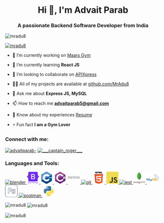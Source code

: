 <h1 align="center">Hi 👋, I'm Advait Parab</h1>
<h3 align="center">A passionate Backend Software Developer from India</h3>

<p align="left"> <img src="https://komarev.com/ghpvc/?username=mradu8&label=Profile%20views&color=0e75b6&style=flat" alt="mradu8" /> </p>

<p align="left"> <a href="https://github.com/ryo-ma/github-profile-trophy"><img src="https://github-profile-trophy.vercel.app/?username=mradu8" alt="mradu8" /></a> </p>

- 🔭 I’m currently working on [Maars Gym](MrAdu8/MaarsGym)

- 🌱 I’m currently learning **React JS**

- 👯 I’m looking to collaborate on [APIXpress](MrAdu8/APIXpress)

- 👨‍💻 All of my projects are available at [github.com/MrAdu8](github.com/MrAdu8)

- 💬 Ask me about **Express JS, MySQL**

- 📫 How to reach me **advaitparab5@gmail.com**

- 📄 Know about my experiences [Resume]([https://drive.google.com/file/d/1sOTR5zBby6gCH7iY855RfIsGq4pSiMMf/view?usp=sharing])

- ⚡ Fun fact **I am a Gym Lover**

<h3 align="left">Connect with me:</h3>
<p align="left">
<a href="https://linkedin.com/in/advaitparab-" target="blank"><img align="center" src="https://raw.githubusercontent.com/rahuldkjain/github-profile-readme-generator/master/src/images/icons/Social/linked-in-alt.svg" alt="advaitparab-" height="30" width="40" /></a>
<a href="https://instagram.com/___captain_roger___" target="blank"><img align="center" src="https://raw.githubusercontent.com/rahuldkjain/github-profile-readme-generator/master/src/images/icons/Social/instagram.svg" alt="___captain_roger___" height="30" width="40" /></a>
</p>

<h3 align="left">Languages and Tools:</h3>
<p align="left"> <a href="https://www.blender.org/" target="_blank" rel="noreferrer"> <img src="https://download.blender.org/branding/community/blender_community_badge_white.svg" alt="blender" width="40" height="40"/> </a> <a href="https://getbootstrap.com" target="_blank" rel="noreferrer"> <img src="https://raw.githubusercontent.com/devicons/devicon/master/icons/bootstrap/bootstrap-plain-wordmark.svg" alt="bootstrap" width="40" height="40"/> </a> <a href="https://www.w3schools.com/cpp/" target="_blank" rel="noreferrer"> <img src="https://raw.githubusercontent.com/devicons/devicon/master/icons/cplusplus/cplusplus-original.svg" alt="cplusplus" width="40" height="40"/> </a> <a href="https://www.w3schools.com/cs/" target="_blank" rel="noreferrer"> <img src="https://raw.githubusercontent.com/devicons/devicon/master/icons/csharp/csharp-original.svg" alt="csharp" width="40" height="40"/> </a> <a href="https://expressjs.com" target="_blank" rel="noreferrer"> <img src="https://raw.githubusercontent.com/devicons/devicon/master/icons/express/express-original-wordmark.svg" alt="express" width="40" height="40"/> </a> <a href="https://git-scm.com/" target="_blank" rel="noreferrer"> <img src="https://www.vectorlogo.zone/logos/git-scm/git-scm-icon.svg" alt="git" width="40" height="40"/> </a> <a href="https://www.w3.org/html/" target="_blank" rel="noreferrer"> <img src="https://raw.githubusercontent.com/devicons/devicon/master/icons/html5/html5-original-wordmark.svg" alt="html5" width="40" height="40"/> </a> <a href="https://developer.mozilla.org/en-US/docs/Web/JavaScript" target="_blank" rel="noreferrer"> <img src="https://raw.githubusercontent.com/devicons/devicon/master/icons/javascript/javascript-original.svg" alt="javascript" width="40" height="40"/> </a> <a href="https://jestjs.io" target="_blank" rel="noreferrer"> <img src="https://www.vectorlogo.zone/logos/jestjsio/jestjsio-icon.svg" alt="jest" width="40" height="40"/> </a> <a href="https://www.mongodb.com/" target="_blank" rel="noreferrer"> <img src="https://raw.githubusercontent.com/devicons/devicon/master/icons/mongodb/mongodb-original-wordmark.svg" alt="mongodb" width="40" height="40"/> </a> <a href="https://www.mysql.com/" target="_blank" rel="noreferrer"> <img src="https://raw.githubusercontent.com/devicons/devicon/master/icons/mysql/mysql-original-wordmark.svg" alt="mysql" width="40" height="40"/> </a> <a href="https://www.photoshop.com/en" target="_blank" rel="noreferrer"> <img src="https://raw.githubusercontent.com/devicons/devicon/master/icons/photoshop/photoshop-line.svg" alt="photoshop" width="40" height="40"/> </a> <a href="https://postman.com" target="_blank" rel="noreferrer"> <img src="https://www.vectorlogo.zone/logos/getpostman/getpostman-icon.svg" alt="postman" width="40" height="40"/> </a> <a href="https://www.python.org" target="_blank" rel="noreferrer"> <img src="https://raw.githubusercontent.com/devicons/devicon/master/icons/python/python-original.svg" alt="python" width="40" height="40"/> </a> </p>

<p><img align="left" src="https://github-readme-stats.vercel.app/api/top-langs?username=mradu8&show_icons=true&locale=en&layout=compact" alt="mradu8" /></p>

<p>&nbsp;<img align="center" src="https://github-readme-stats.vercel.app/api?username=mradu8&show_icons=true&locale=en" alt="mradu8" /></p>

<p><img align="center" src="https://github-readme-streak-stats.herokuapp.com/?user=mradu8&" alt="mradu8" /></p>
